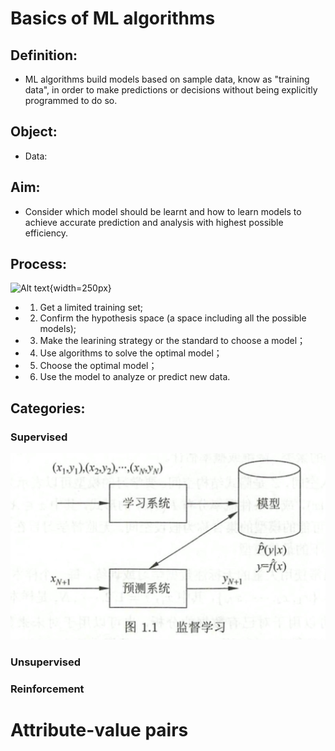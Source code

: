# Basics of ML algorithms
## Definition: 
- ML algorithms build models based on sample data, know as "training data", in order to make predictions or decisions without being explicitly programmed to do so.
## Object:
- Data:

## Aim:
- Consider which model should be learnt and how to learn models to achieve accurate prediction and analysis with highest possible efficiency.

## Process:
![Alt text](images/1-1.png){width=250px}
- 1. Get a limited training set;
- 2. Confirm the hypothesis space (a space including all the possible models);
- 3. Make the learining strategy or the standard to choose a model；
- 4. Use algorithms to solve the optimal model；
- 5. Choose the optimal model；
- 6. Use the model to analyze or predict new data.

## Categories: 
### Supervised
![Alt text](images/1-2.png)
### Unsupervised
### Reinforcement

# Attribute-value pairs
# 
